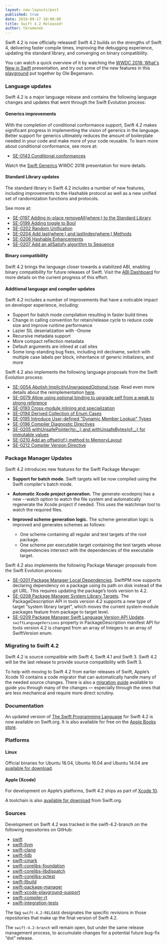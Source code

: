 ```yaml
---
layout: new-layouts/post
published: true
date: 2018-09-17 10:00:00
title: Swift 4.2 Released!
author: tkremenek
---
```


Swift 4.2 is now officially released!  Swift 4.2 builds on the strengths of Swift 4, delivering faster compile times, improving the debugging experience, updating the standard library, and converging on binary compatibility.

You can watch a quick overview of it by watching the [WWDC 2018: What's New in Swift](https://developer.apple.com/videos/play/wwdc2018/401/) presentation, and try out some of the new features in this [playground](https://oleb.net/blog/2018/06/whats-new-in-swift-4-2-playground/) put together by Ole Begemann.

### Language updates

Swift 4.2 is a major language release and contains the following language changes and updates that went through the Swift Evolution process:

#### Generics improvements

With the completion of conditional conformance support, Swift 4.2 makes significant progress in implementing the vision of generics in the language.  Better support for generics ultimately reduces the amount of boilerplate needed in your code and make more of your code reusable.  To learn more about conditional conformance, see more at:

* [SE-0143 Conditional conformances](https://github.com/swiftlang/swift-evolution/blob/master/proposals/0143-conditional-conformances.md)

Watch the [Swift Generics](https://developer.apple.com/videos/play/wwdc2018/406/) WWDC 2018 presentation for more details.


#### Standard Library updates

The standard library in Swift 4.2 includes a number of new features, including improvements to the Hashable protocol as well as a new unified set of randomization functions and protocols.

See more at:

* [SE-0197 Adding in-place removeAll(where:) to the Standard Library](https://github.com/swiftlang/swift-evolution/blob/master/proposals/0197-remove-where.md)
* [SE-0199 Adding toggle to Bool](https://github.com/swiftlang/swift-evolution/blob/master/proposals/0199-bool-toggle.md)
* [SE-0202 Random Unification](https://github.com/swiftlang/swift-evolution/blob/master/proposals/0202-random-unification.md)
* [SE-0204 Add last(where:) and lastIndex(where:) Methods](https://github.com/swiftlang/swift-evolution/blob/master/proposals/0204-add-last-methods.md)
* [SE-0206 Hashable Enhancements](https://github.com/swiftlang/swift-evolution/blob/master/proposals/0206-hashable-enhancements.md)
* [SE-0207 Add an allSatisfy algorithm to Sequence](https://github.com/swiftlang/swift-evolution/blob/master/proposals/0207-containsOnly.md)

#### Binary compatibility

Swift 4.2 brings the language closer towards a stabilized ABI, enabling binary compatibility for future releases of Swift.  Visit the [ABI Dashboard](/abi-stability/) for more details on the current progress of this effort.

#### Additional language and compiler updates

Swift 4.2 includes a number of improvements that have a noticable impact on developer experience, including:

* Support for batch mode compilation resulting in faster build times
* Change in calling convention for retain/release cycle to reduce code size and improve runtime performance
* Lazier SIL deserialization with -Onone
* Recursive metadata support
* More compact reflection metadata
* Default arguments are inlined at call sites
* Some long-standing bug fixes, including init declname, switch with multiple case labels per block, inheritance of generic initializers, and more

Swift 4.2 also implements the following language proposals from the Swift Evolution process:

* [SE-0054 Abolish ImplicitlyUnwrappedOptional type](https://github.com/swiftlang/swift-evolution/blob/master/proposals/0054-abolish-iuo.md).  Read even more details about the reimplementation [here](/blog/iuo/).
* [SE-0079 Allow using optional binding to upgrade self from a weak to strong reference](https://github.com/swiftlang/swift-evolution/blob/master/proposals/0079-upgrade-self-from-weak-to-strong.md)
* [SE-0193 Cross-module inlining and specialization](https://github.com/swiftlang/swift-evolution/blob/master/proposals/0193-cross-module-inlining-and-specialization.md)
* [SE-0194 Derived Collection of Enum Cases](https://github.com/swiftlang/swift-evolution/blob/master/proposals/0194-derived-collection-of-enum-cases.md)
* [SE-0195 Introduce User-defined "Dynamic Member Lookup" Types](https://github.com/swiftlang/swift-evolution/blob/master/proposals/0195-dynamic-member-lookup.md)
* [SE-0196 Compiler Diagnostic Directives](https://github.com/swiftlang/swift-evolution/blob/master/proposals/0196-diagnostic-directives.md)
* [SE-0205 withUnsafePointer(to:\_:) and withUnsafeBytes(of:\_:) for immutable values](https://github.com/swiftlang/swift-evolution/blob/master/proposals/0205-withUnsafePointer-for-lets.md)
* [SE-0210 Add an offset(of:) method to MemoryLayout](https://github.com/swiftlang/swift-evolution/blob/master/proposals/0210-key-path-offset.md)
* [SE-0212 Compiler Version Directive](https://github.com/swiftlang/swift-evolution/blob/master/proposals/0212-compiler-version-directive.md)


### Package Manager Updates

Swift 4.2 introduces new features for the Swift Package Manager:

* **Support for batch mode.** Swift targets will be now compiled using the Swift compiler's batch mode.

* **Automatic Xcode project generation.** The generate-xcodeproj has a new --watch option to watch the file system and automatically regenerate the Xcode project if needed. This uses the watchman tool to watch the required files.

* **Improved scheme generation logic.** The scheme generation logic is improved and generates schemes as follows:
  * One scheme containing all regular and test targets of the root package.
  * One scheme per executable target containing the test targets whose dependencies intersect with the dependencies of the executable target.

Swift 4.2 also implements the following Package Manager proposals from the Swift Evolution process:

* [SE-0201 Package Manager Local Dependencies](https://github.com/swiftlang/swift-evolution/blob/master/proposals/0201-package-manager-local-dependencies.md). SwiftPM now supports declaring dependency on a package using its path on disk instead of the git URL. This requires updating the package’s tools version to 4.2.
* [SE-0208 Package Manager System Library Targets](https://github.com/swiftlang/swift-evolution/blob/master/proposals/0208-package-manager-system-library-targets.md). The PackageDescription API in tools version 4.2 supports a new type of target “system library target”, which moves the current system-module packages feature from package to target level.
* [SE-0209 Package Manager Swift Language Version API Update](https://github.com/swiftlang/swift-evolution/blob/master/proposals/0209-package-manager-swift-lang-version-update.md). `swiftLanguageVersions` property in PackageDescription manifest API for tools version 4.2 is changed from an array of Integers to an array of SwiftVersion enum.

### Migrating to Swift 4.2

Swift 4.2 is source compatible with Swift 4, Swift 4.1 and Swift 3.  Swift 4.2 will be the last release to provide source compatibility with Swift 3.

To help with moving to Swift 4.2 from earlier releases of Swift, Apple’s Xcode 10 contains a code migrator that can automatically handle many of the needed source changes. There is also a [migration guide](/migration-guide-swift4.2) available to guide you through many of the changes — especially through the ones that are less mechanical and require more direct scrutiny.

### Documentation

An updated version of [The Swift Programming Language](https://docs.swift.org/swift-book/) for Swift 4.2 is now available on Swift.org. It is also available for free on the [Apple Books store](https://itunes.apple.com/us/book/the-swift-programming-language/id881256329?mt=11).

### Platforms

#### Linux

Official binaries for Ubuntu 18.04, Ubuntu 16.04 and Ubuntu 14.04 are
[available for download](/download/).

#### Apple (Xcode)

For development on Apple’s platforms, Swift 4.2 ships as part of [Xcode 10](https://itunes.apple.com/app/xcode/id497799835).

A toolchain is also [available for download](/download/) from Swift.org.

### Sources

Development on Swift 4.2 was tracked in the swift-4.2-branch on the following repositories on GitHub:

* [swift]
* [swift-llvm]
* [swift-clang]
* [swift-lldb]
* [swift-cmark]
* [swift-corelibs-foundation]
* [swift-corelibs-libdispatch]
* [swift-corelibs-xctest]
* [swift-llbuild]
* [swift-package-manager]
* [swift-xcode-playground-support]
* [swift-compiler-rt]
* [swift-integration-tests]

The tag `swift-4.2-RELEASE` designates the specific revisions in those repositories that make up the final version of Swift 4.2.

The `swift-4.2-branch` will remain open, but under the same release management process, to accumulate changes for a potential future bug-fix “dot” release.

[swift]: https://github.com/apple/swift
[swift-llvm]: https://github.com/apple/swift-llvm
[swift-clang]: https://github.com/apple/swift-clang
[swift-lldb]: https://github.com/apple/swift-lldb
[swift-cmark]: https://github.com/swiftlang/swift-cmark
[swift-llbuild]: https://github.com/swiftlang/swift-llbuild
[swift-package-manager]: https://github.com/swiftlang/swift-package-manager
[swift-corelibs-foundation]: https://github.com/swiftlang/swift-corelibs-foundation
[swift-corelibs-libdispatch]: https://github.com/apple/swift-corelibs-libdispatch
[swift-compiler-rt]: https://github.com/apple/swift-compiler-rt
[swift-corelibs-xctest]: https://github.com/swiftlang/swift-corelibs-xctest
[swift-xcode-playground-support]: https://github.com/apple/swift-xcode-playground-support
[swift-integration-tests]: https://github.com/swiftlang/swift-integration-tests
